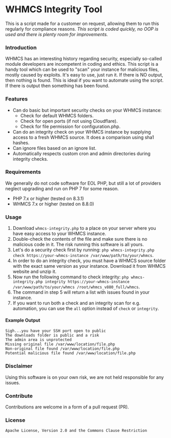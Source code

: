 # WHMCS Integrity Tool
This is a script made for a customer on request, allowing them to run this regularly for compliance reasons. *This script is coded quickly, no OOP is used and there is plenty room for improvements.*

### Introduction
WHMCS has an interesting history regarding security, especially so-called module developers are incompetent in coding and ethics. This script is a handy tool which can be used to "scan" your instance for malicious files, mostly caused by exploits.
It's easy to use, just run it. If there is NO output, then nothing is found. This is ideal if you want to automate using the script. If there is output then something has been found.

### Features
- Can do basic but important security checks on your WHMCS instance:
    - Check for default WHMCS folders.
    - Check for open ports (if not using Cloudflare).
    - Check for file permission for configuration.php.
- Can do an integrity check on your WHMCS instance by supplying access to a fresh WHMCS source. It does a comparison using sha1 hashes.
- Can ignore files based on an ignore list.
- Automatically respects custom cron and admin directories during integrity checks.

### Requirements
We generally do not code software for EOL PHP, but still a lot of providers neglect upgrading and run on PHP 7 for some reason.
- PHP 7.x or higher (tested on 8.3.1)
- WHMCS 7.x or higher (tested on 8.8.0)

### Usage
1. Download `whmcs-integrity.php` to a place on your server where you have easy access to your WHMCS instance.
2. Double-check the contents of the file and make sure there is no malicious code in it. The risk running this software is all yours.
3. Let's do a security check first by running: `php whmcs-integrity.php check https://your-whmcs-instance /var/www/path/to/your/whmcs`.
4. In order to do an integrity check, you must have a WHMCS source folder with the exact same version as your instance. Download it from WHMCS website and unzip it.
5. Now run the following command to check integrity: `php whmcs-integrity.php integrity https://your-whmcs-instance /var/www/path/to/your/whmcs /root/whmcs_v880_full/whmcs`.
6. The command in step 5 will return a list with issues found in your instance.
7. If you want to run both a check and an integrity scan for e.g. automation, you can use the `all` option instead of `check` or `integrity`.

#### Example Output
```
Sigh...you have your SSH port open to public
The downloads folder is public and a risk
The admin area is unprotected
Missing original file /var/www/location/file.php
Non-original file found /var/www/location/file.php
Potential malicious file found /var/www/location/file.php
```

### Disclaimer
Using this software is on your own risk, we are not held responsible for any issues.

### Contribute
Contributions are welcome in a form of a pull request (PR).

### License
```Apache License, Version 2.0 and the Commons Clause Restriction```
